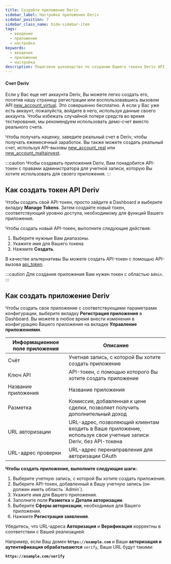 ```yaml
---
title: Создайте приложение Deriv
sidebar_label: Настройка приложения Deriv
sidebar_position: 7
sidebar_class_name: hide-sidebar-item
tags:
  - введение
  - приложение
  - настройка
keywords:
  - введение
  - приложение
  - настройка
description: Пошаговое руководство по созданию Вашего токена Deriv API и построению Вашего торгового приложения с помощью нашего торгового API. Подробнее.
---
```


#### Счет Deriv

Если у Вас еще нет аккаунта Deriv, Вы можете легко создать его, посетив нашу страницу регистрации или воспользовавшись вызовом API <a href="/api-explorer#new_account_virtual" target="_blank" rel="noopener noreferrer">new_account_virtual</a>. Это совершенно бесплатно. А если у Вас уже есть аккаунт, пожалуйста, войдите в него, используя данные своего аккаунта. Чтобы избежать случайной потери средств во время тестирования, мы рекомендуем использовать демо-счет вместо реального счета.

Чтобы получать наценку, заведите реальный счет в Deriv, чтобы получать ежемесячный заработок. Вы также можете создать реальный счет, используя API-вызовы <a href="/api-explorer#new_account_real" target="_blank" rel="noopener noreferrer">new_account_real</a> или <a href="/api-explorer#new_account_maltainvest" target="_blank" rel="noopener noreferrer">new_account_maltainvest</a>.

:::caution
Чтобы создавать приложения Deriv, Вам понадобится API-токен с правами администратора для учетной записи, которую Вы хотите использовать для своего приложения.
:::

## Как создать токен API Deriv

Чтобы создать свой API-токен, просто зайдите в Dashboard и выберите вкладку **Manage Tokens**. Затем создайте новый токен, соответствующий уровню доступа, необходимому для функций Вашего приложения.

Чтобы создать новый API-токен, выполните следующие действия:

1. Выберите нужные Вам диапазоны.
2. Укажите имя для Вашего токена
3. Нажмите **Создать**.

В качестве альтернативы Вы можете создать API-токен с помощью API-вызова <a href="/api-explorer#api_token" target="_blank" rel="noopener noreferrer">api_token</a>.

:::caution
Для создания приложения Вам нужен токен с областью `Admin`.
:::

## Как создать приложение Deriv

Чтобы создать свое приложение с соответствующими параметрами конфигурации, выберите вкладку **Регистрация приложения** в Dashboard. Вы можете в любое время внести изменения в конфигурацию Вашего приложения на вкладке **Управление приложениями**.

| Информационное поле приложения | Описание                                                                                                       |
| ------------------------------ | -------------------------------------------------------------------------------------------------------------- |
| Счёт                           | Учетная запись, с которой Вы хотите создать приложение                                                         |
| Ключ API                       | API-токен, с помощью которого Вы хотите создать приложение                                                     |
| Название приложения            | Название приложения                                                                                            |
| Разметка                       | Комиссия, добавленная к цене сделки, позволяет получить дополнительный доход                                   |
| URL авторизации                | URL-адрес, позволяющий клиентам входить в Ваше приложение, используя свои учетные записи Deriv, без API-токена |
| URL-адрес проверки             | URL-адрес перенаправления для авторизации OAuth                                                                |

**Чтобы создать приложение, выполните следующие шаги:**.

1. Выберите учетную запись, с которой Вы хотите создать приложение.
2. Выберите API-токен, добавленный в Вашу учетную запись (он должен иметь область \`Admin\`).
3. Укажите имя для Вашего приложения.
4. Заполните поля **Разметка** и **Детали авторизации**.
5. Выберите **Сферы авторизации**, необходимые для Вашего приложения.
6. Нажмите **Регистрация заявления**.

Убедитесь, что URL-адреса **Авторизация** и **Верификация** корректны в соответствии с Вашей реализацией.

Например, если Ваш домен **`https://example.com`** и Ваши **авторизация и аутентификация обрабатываются** `verify`, Ваши URL будут такими:

**`https://example.com/verify`**

